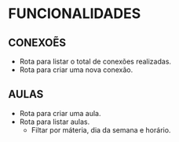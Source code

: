 # FUNCIONALIDADES

## CONEXOẼS
  - Rota para listar o total de conexões realizadas.
  - Rota para criar uma nova conexão.

## AULAS
  - Rota para criar uma aula.
  - Rota para listar aulas.
    - Filtar por máteria, dia da semana e horário.